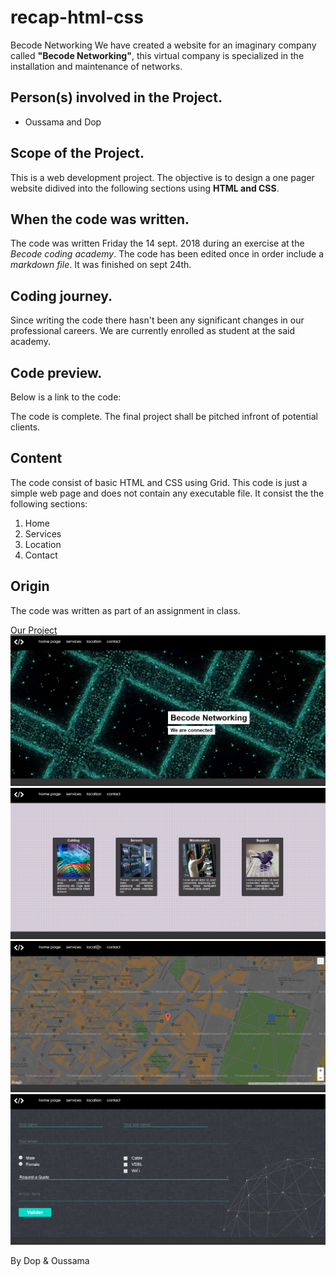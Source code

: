 # recap-html-css
Becode Networking
We have created a website for an imaginary company called **"Becode Networking"**, this virtual company is specialized in the installation and maintenance of networks.

## Person(s) involved in the Project.

- Oussama and Dop 

## Scope of the Project.

This is a web development project. The objective is to design a one pager website didived into the following sections using **HTML and CSS**.

## When the code was written.

The code was written Friday the 14 sept. 2018 during an exercise at the _Becode coding academy_. The code has been edited once in order include a *markdown file*.
It was finished on sept 24th. 
 
## Coding journey.

Since writing the code there hasn't been any significant changes in our professional careers. We are currently enrolled as student at the said academy.


## Code preview.

 Below is a link to the code:



The code is complete. The final project shall be pitched infront of potential clients. 

## Content

The code consist of basic HTML and CSS using Grid. This code is just a simple web page and does not contain any executable file. It consist the the following sections:
1. Home
2. Services
3. Location
4. Contact 

## Origin

The code was written as part of an assignment in class.


[Our Project](https://oussrh.github.io/recap-html-css/)
![picture](img/newlines.png)
![picture](img/servicesPS.png)
![picture](img/locationPS.png)
![picture](img/contactPS.png)

By Dop & Oussama
